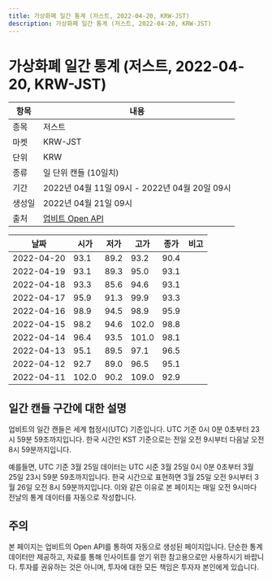 ```yaml
---
title: 가상화폐 일간 통계 (저스트, 2022-04-20, KRW-JST)
description: 가상화폐 일간 통계 (저스트, 2022-04-20, KRW-JST)
---
```



가상화폐 일간 통계 (저스트, 2022-04-20, KRW-JST)
===

|항목|내용|
|--|--|
|종목|저스트|
|마켓|KRW-JST|
|단위|KRW|
|종류|일 단위 캔들 (10일치)|
|기간|2022년 04월 11일 09시 - 2022년 04월 20일 09시|
|생성일|2022년 04월 21일 09시|
|출처|[업비트 Open API](https://docs.upbit.com)|


|날짜|시가|저가|고가|종가|비고|
|--|--|--|--|--|--|
|2022-04-20|93.1|89.2|93.2|90.4|    |
|2022-04-19|93.1|89.3|95.0|93.1|    |
|2022-04-18|93.3|85.6|94.6|93.1|    |
|2022-04-17|95.9|91.3|99.9|93.3|    |
|2022-04-16|98.9|94.5|98.9|95.9|    |
|2022-04-15|98.2|94.6|102.0|98.8|    |
|2022-04-14|96.4|93.5|101.0|98.1|    |
|2022-04-13|95.1|89.5|97.1|96.5|    |
|2022-04-12|92.7|89.0|96.5|95.1|    |
|2022-04-11|102.0|90.2|109.0|92.9|    |


일간 캔들 구간에 대한 설명
---


업비트의 일간 캔들은 세계 협정시(UTC) 기준입니다. 
UTC 기준 0시 0분 0초부터 23시 59분 59초까지입니다. 
한국 시간인 KST 기준으로는 전일 오전 9시부터 다음날 오전 8시 59분까지입니다. 


예를들면, UTC 기준 3월 25일 데이터는 UTC 시준 3월 25일 0시 0분 0초부터 3월 25일 23시 59분 59초까지입니다. 
한국 시간으로 표현하면 3월 25일 오전 9시부터 3월 26일 오전 8시 59분까지입니다. 
이와 같은 이유로 본 페이지는 매일 오전 9시마다 전날의 통계 데이터를 자동으로 작성합니다. 


주의
---


본 페이지는 업비트의 Open API를 통하여 자동으로 생성된 페이지입니다. 
단순한 통계 데이터만 제공하고, 자료를 통해 인사이트를 얻기 위한 참고용으로만 사용하시기 바랍니다. 
투자를 권유하는 것은 아니며, 투자에 대한 모든 책임은 투자자 본인에게 있습니다. 
